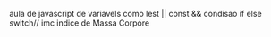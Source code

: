 
aula de  javascript de variavels como   lest || const && condisao if else switch//
imc indice de Massa Corpóre
